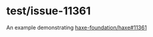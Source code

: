 # test/issue-11361

An example demonstrating [haxe-foundation/haxe#11361](haxe-foundation/haxe#11361)
